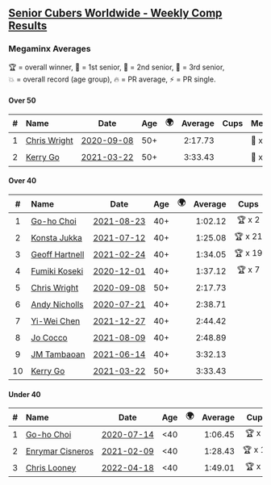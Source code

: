 <style>table {white-space: nowrap;}</style>
<link rel="stylesheet" type="text/css" href="/scw-comp/css/flags.css" />

## [Senior Cubers Worldwide - Weekly Comp Results](/scw-comp/results/)
### Megaminx Averages

<span style="white-space: nowrap;">🏆 = overall winner</span>, <span style="white-space: nowrap;">🥇 = 1st senior</span>, <span style="white-space: nowrap;">🥈 = 2nd senior</span>, <span style="white-space: nowrap;">🥉 = 3rd senior</span>, <span style="white-space: nowrap;">💥 = overall record (age group)</span>, <span style="white-space: nowrap;">🔥 = PR average</span>, <span style="white-space: nowrap;">⚡ = PR single</span>.

#### Over 50

| # | Name | Date | Age | 🌍 | Average | Cups | Medals | Achievements | Video |
| :--: | :-- | :--: | :--: | :--: | --: | :--: | :-- | :-- | :-- |
| 1 | [Chris Wright](../../persons/chris_wright/minx.md) | [2020-09-08](../../results/2020-09-08/minx.md) | 50+ | <i class="flag flag-GB" /> | 2:17.73 |  | 🥈 x 1 | 💥 x 1, 🔥 x 1, ⚡ x 1 | [Desktop](https://www.facebook.com/christopher.wright.94617999/videos/10157638865557874) / [Mobile](https://m.facebook.com/christopher.wright.94617999/videos/10157638865557874) |
| 2 | [Kerry Go](../../persons/kerry_go/minx.md) | [2021-03-22](../../results/2021-03-22/minx.md) | 50+ | <i class="flag flag-US" /> | 3:33.43 |  | 🥈 x 1, 🥉 x 1 | 🔥 x 2, ⚡ x 3 | [Desktop](https://www.facebook.com/events/802754890451423/permalink/806703126723266) / [Mobile](https://m.facebook.com/events/802754890451423?view=permalink&id=806703126723266) |

#### Over 40

| # | Name | Date | Age | 🌍 | Average | Cups | Medals | Achievements | Video |
| :--: | :-- | :--: | :--: | :--: | --: | :--: | :-- | :-- | :-- |
| 1 | [Go-ho Choi](../../persons/go_ho_choi/minx.md) | [2021-08-23](../../results/2021-08-23/minx.md) | 40+ | <i class="flag flag-KR" /> | 1:02.12 | 🏆 x 2 | 🥇 x 1 | 💥 x 2, 🔥 x 2, ⚡ x 2 | [Desktop](https://www.facebook.com/events/992549044856331/permalink/993506081427294) / [Mobile](https://m.facebook.com/events/992549044856331?view=permalink&id=993506081427294) |
| 2 | [Konsta Jukka](../../persons/konsta_jukka/minx.md) | [2021-07-12](../../results/2021-07-12/minx.md) | 40+ | <i class="flag flag-FI" /> | 1:25.08 | 🏆 x 21 | 🥇 x 28, 🥈 x 8 | 💥 x 9, 🔥 x 8, ⚡ x 5 | [Desktop](https://www.facebook.com/events/511699716713156/permalink/519754122574382) / [Mobile](https://m.facebook.com/events/511699716713156?view=permalink&id=519754122574382) |
| 3 | [Geoff Hartnell](../../persons/geoff_hartnell/minx.md) | [2021-02-24](../../results/2021-02-24/minx.md) | 40+ | <i class="flag flag-GB" /> | 1:34.05 | 🏆 x 19 | 🥇 x 25, 🥈 x 14, 🥉 x 7 | 💥 x 5, 🔥 x 4, ⚡ x 6 | [Desktop](https://www.facebook.com/events/264199631979561/permalink/268054231594101) / [Mobile](https://m.facebook.com/events/264199631979561?view=permalink&id=268054231594101) |
| 4 | [Fumiki Koseki](../../persons/fumiki_koseki/minx.md) | [2020-12-01](../../results/2020-12-01/minx.md) | 40+ | <i class="flag flag-JP" /> | 1:37.12 | 🏆 x 7 | 🥇 x 7, 🥈 x 13, 🥉 x 4 | 💥 x 2, 🔥 x 3, ⚡ x 1 | [Desktop](https://www.facebook.com/events/456949201957439/permalink/461347924850900) / [Mobile](https://m.facebook.com/events/456949201957439?view=permalink&id=461347924850900) |
| 5 | [Chris Wright](../../persons/chris_wright/minx.md) | [2020-09-08](../../results/2020-09-08/minx.md) | 50+ | <i class="flag flag-GB" /> | 2:17.73 |  | 🥈 x 1 | 💥 x 1, 🔥 x 1, ⚡ x 1 | [Desktop](https://www.facebook.com/christopher.wright.94617999/videos/10157638865557874) / [Mobile](https://m.facebook.com/christopher.wright.94617999/videos/10157638865557874) |
| 6 | [Andy Nicholls](../../persons/andy_nicholls/minx.md) | [2020-07-21](../../results/2020-07-21/minx.md) | 40+ | <i class="flag flag-GB" /> | 2:38.71 |  | 🥈 x 8 | 🔥 x 5, ⚡ x 4 | [Desktop](https://www.facebook.com/events/1842039515939197/permalink/1847689885374160) / [Mobile](https://m.facebook.com/events/1842039515939197?view=permalink&id=1847689885374160) |
| 7 | [Yi-Wei Chen](../../persons/yi_wei_chen/minx.md) | [2021-12-27](../../results/2021-12-27/minx.md) | 40+ | <i class="flag flag-TW" /> | 2:44.42 |  | 🥈 x 3, 🥉 x 4 | 🔥 x 2, ⚡ x 6 | [Desktop](https://www.facebook.com/events/343359980546742/permalink/348434126705994) / [Mobile](https://m.facebook.com/events/343359980546742?view=permalink&id=348434126705994) |
| 8 | [Jo Cocco](../../persons/jo_cocco/minx.md) | [2021-08-09](../../results/2021-08-09/minx.md) | 40+ | <i class="flag flag-GB" /> | 2:48.89 |  | 🥈 x 1, 🥉 x 3 | 🔥 x 3, ⚡ x 5 | [Desktop](https://www.facebook.com/JoCocco/videos/373801871032976) / [Mobile](https://m.facebook.com/JoCocco/videos/373801871032976) |
| 9 | [JM Tambaoan](../../persons/jm_tambaoan/minx.md) | [2021-06-14](../../results/2021-06-14/minx.md) | 40+ | <i class="flag flag-PH" /> | 3:32.13 |  | 🥈 x 1, 🥉 x 6 | 🔥 x 3, ⚡ x 5 | [Desktop](https://www.facebook.com/events/318989363128881/permalink/326660485695102) / [Mobile](https://m.facebook.com/events/318989363128881?view=permalink&id=326660485695102) |
| 10 | [Kerry Go](../../persons/kerry_go/minx.md) | [2021-03-22](../../results/2021-03-22/minx.md) | 50+ | <i class="flag flag-US" /> | 3:33.43 |  | 🥈 x 1, 🥉 x 1 | 🔥 x 2, ⚡ x 3 | [Desktop](https://www.facebook.com/events/802754890451423/permalink/806703126723266) / [Mobile](https://m.facebook.com/events/802754890451423?view=permalink&id=806703126723266) |

#### Under 40

| # | Name | Date | Age | 🌍 | Average | Cups | Medals | Achievements | Video |
| :--: | :-- | :--: | :--: | :--: | --: | :--: | :-- | :-- | :-- |
| 1 | [Go-ho Choi](../../persons/go_ho_choi/minx.md) | [2020-07-14](../../results/2020-07-14/minx.md) | <40 | <i class="flag flag-KR" /> | 1:06.45 | 🏆 x 2 | 🥇 x 1 | 💥 x 2, 🔥 x 2, ⚡ x 2 | [Desktop](https://www.facebook.com/events/1157754364595802/permalink/1158593647845207) / [Mobile](https://m.facebook.com/events/1157754364595802?view=permalink&id=1158593647845207) |
| 2 | [Enrymar Cisneros](../../persons/enrymar_cisneros/minx.md) | [2021-02-09](../../results/2021-02-09/minx.md) | <40 | <i class="flag flag-VE" /> | 1:28.43 | 🏆 x 13 |  | 🔥 x 8, ⚡ x 4 | [Desktop](https://www.facebook.com/events/749806039307047/permalink/754004928887158) / [Mobile](https://m.facebook.com/events/749806039307047?view=permalink&id=754004928887158) |
| 3 | [Chris Looney](../../persons/chris_looney/minx.md) | [2022-04-18](../../results/2022-04-18/minx.md) | <40 | <i class="flag flag-US" /> | 1:49.01 | 🏆 x 3 |  | 🔥 x 3, ⚡ x 3 | [Desktop](https://www.facebook.com/chris.looney/videos/478369737367161) / [Mobile](https://m.facebook.com/chris.looney/videos/478369737367161) |


<!-- Global site tag (gtag.js) - Google Analytics -->
<script async src="https://www.googletagmanager.com/gtag/js?id=UA-86348435-3"></script>
<script>window.dataLayer = window.dataLayer || []; function gtag() {dataLayer.push(arguments);} gtag('js', new Date()); gtag('config', 'UA-86348435-3');</script>

